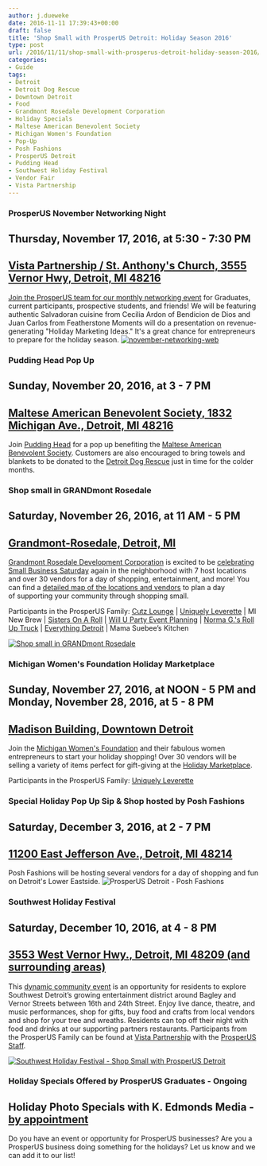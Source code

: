 ```yaml
---
author: j.dueweke
date: 2016-11-11 17:39:43+00:00
draft: false
title: 'Shop Small with ProsperUS Detroit: Holiday Season 2016'
type: post
url: /2016/11/11/shop-small-with-prosperus-detroit-holiday-season-2016/
categories:
- Guide
tags:
- Detroit
- Detroit Dog Rescue
- Downtown Detroit
- Food
- Grandmont Rosedale Development Corporation
- Holiday Specials
- Maltese American Benevolent Society
- Michigan Women's Foundation
- Pop-Up
- Posh Fashions
- ProsperUS Detroit
- Pudding Head
- Southwest Holiday Festival
- Vendor Fair
- Vista Partnership
---
```


### ProsperUS November Networking Night




## Thursday, November 17, 2016, at 5:30 - 7:30 PM




## [Vista Partnership / St. Anthony's Church, 3555 Vernor Hwy, Detroit, MI 48216](https://www.google.com/maps/place/3555+Vernor+Hwy,+Detroit,+MI+48216/@42.3233971,-83.0883883,19z/data=!3m1!4b1!4m5!3m4!1s0x883b32a29ccd18d9:0x6bb51a8ea315dcd!8m2!3d42.3233971!4d-83.0878411)


[Join the ProsperUS team for our monthly networking event](http://www.prosperusdetroit.org/event/november-networking-night/) for Graduates, current participants, prospective students, and friends! We will be featuring authentic Salvadoran cuisine from Cecilia Ardon of Bendicion de Dios and Juan Carlos from Featherstone Moments will do a presentation on revenue-generating "Holiday Marketing Ideas." It's a great chance for entrepreneurs to prepare for the holiday season.
[![november-networking-web](http://www.prosperusdetroit.org/wp-content/uploads/2016/10/November-Networking-Web.png)
](http://www.prosperusdetroit.org/event/november-networking-night/)


### Pudding Head Pop Up




## Sunday, November 20, 2016, at 3 - 7 PM




## [Maltese American Benevolent Society, 1832 Michigan Ave., Detroit, MI 48216](https://www.google.com/maps/place/1832+Michigan+Ave,+Detroit,+MI+48216/@42.3316299,-83.073325,17z/data=!3m1!4b1!4m5!3m4!1s0x883b2d5a7dc1211d:0x733dac1837f77b65!8m2!3d42.3316299!4d-83.0711363)


Join [Pudding Head](https://www.facebook.com/Pudding-Head-295849907414052/posts/) for a pop up benefiting the [Maltese American Benevolent Society](https://www.facebook.com/Maltese-American-Benevolent-Society-116085168413257/). Customers are also encouraged to bring towels and blankets to be donated to the [Detroit Dog Rescue](https://www.facebook.com/detroitdogrescue/posts/1369918923032846) just in time for the colder months.


### Shop small in GRANDmont Rosedale




## Saturday, November 26, 2016, at 11 AM - 5 PM




## [Grandmont-Rosedale, Detroit, MI](https://www.google.com/maps/place/Grandmont+-+Rosedale,+Detroit,+MI/@42.3975847,-83.225937,14z/data=!3m1!4b1!4m5!3m4!1s0x8824ca532fdc6493:0x640a41dfc3769648!8m2!3d42.3966712!4d-83.2104426)


[Grandmont Rosedale Development Corporation](http://www.grandmontrosedale.com/) is excited to be [celebrating Small Business Saturday](https://www.facebook.com/events/1240707926000838/) again in the neighborhood with 7 host locations and over 30 vendors for a day of shopping, entertainment, and more! You can find a [detailed map of the locations and vendors](https://www.google.com/maps/d/viewer?mid=1OBib1W8jq45ANoCfZ6dVSdkqChM&ll=42.40634169845879%2C-83.2314136&z=16) to plan a day of supporting your community through shopping small.

Participants in the ProsperUS Family:
[Cutz Lounge](https://www.facebook.com/cutzlounge/) | [Uniquely Leverette](https://www.facebook.com/www.uniquely/) | MI New Brew | [Sisters On A Roll](http://sistersonaroll.biz/) | [Will U Party Event Planning](http://www.willuparty.com/) | [Norma G.'s Roll Up Truck](http://demitartgourmet.com/norma-gs/) | [Everything Detroit](http://www.everythingdetroitmi.com/) | Mama Suebee’s Kitchen

[![Shop small in GRANDmont Rosedale](http://www.prosperusdetroit.org/wp-content/uploads/2016/11/14692181_10154154765624790_3527360254695353642_o.jpg)
](https://www.facebook.com/events/1240707926000838/)


### Michigan Women's Foundation Holiday Marketplace




## Sunday, November 27, 2016, at NOON - 5 PM and Monday, November 28, 2016, at 5 - 8 PM




## [Madison Building, Downtown Detroit](https://www.google.com/maps/dir/''/Julian+Madison+Building+LLC,+1420+Washington+Blvd,+Detroit,+MI+48226/@42.3341097,-83.1205329,12z/data=!3m1!4b1!4m8!4m7!1m0!1m5!1m1!1s0x883b2d3116e05ea1:0xb6f7dc226dea6162!2m2!1d-83.050493!2d42.334131)


Join the [Michigan Women's Foundation](http://www.miwf.org/) and their fabulous women entrepreneurs to start your holiday shopping! Over 30 vendors will be selling a variety of items perfect for gift-giving at the [Holiday Marketplace](https://www.facebook.com/events/727584964056185/).

Participants in the ProsperUS Family:
[Uniquely Leverette](https://www.facebook.com/www.uniquely/)


### Special Holiday Pop Up Sip & Shop hosted by Posh Fashions




## Saturday, December 3, 2016, at 2 - 7 PM




## [11200 East Jefferson Ave., Detroit, MI 48214](https://www.google.com/maps/dir/''/posh+fashions/@42.3660446,-83.0416289,12z/data=!3m1!4b1!4m8!4m7!1m0!1m5!1m1!1s0x8824d4f2b4a3ca51:0x67f17a656a6991e1!2m2!1d-82.971589!2d42.3660659)


Posh Fashions will be hosting several vendors for a day of shopping and fun on Detroit's Lower Eastside.
![ProsperUS Detroit - Posh Fashions](http://www.prosperusdetroit.org/wp-content/uploads/2016/11/PoshFashions.png)



### Southwest Holiday Festival




## Saturday, December 10, 2016, at 4 - 8 PM




## [3553 West Vernor Hwy., Detroit, MI 48209 (and surrounding areas)](https://www.google.com/maps/place/3553+Vernor+Hwy,+Detroit,+MI+48216/@42.323183,-83.0896587,17z/data=!3m1!4b1!4m5!3m4!1s0x883b32987f5549db:0x9cb0360fcb1c2a4e!8m2!3d42.323183!4d-83.08747)


This [dynamic community event](https://www.facebook.com/events/1812477685692351/) is an opportunity for residents to explore Southwest Detroit’s growing entertainment district around Bagley and Vernor Streets between 16th and 24th Street. Enjoy live dance, theatre, and music performances, shop for gifts, buy food and crafts from local vendors and shop for your tree and wreaths. Residents can top off their night with food and drinks at our supporting partners restaurants.
Participants from the ProsperUS Family can be found at [Vista Partnership](http://www.vistapartnership.org/) with the [ProsperUS Staff](http://www.prosperusdetroit.org/prosperus-staff/).

[![Southwest Holiday Festival - Shop Small with ProsperUS Detroit](http://www.prosperusdetroit.org/wp-content/uploads/2016/11/14567369_1788041378136681_9140057900097692241_o.jpg)
](https://www.facebook.com/events/1812477685692351/)


### Holiday Specials Offered by ProsperUS Graduates - Ongoing




## Holiday Photo Specials with **K. Edmonds Media** - [by appointment](http://kedmondsmedia.com/#/id/i11600574)


Do you have an event or opportunity for ProsperUS businesses? Are you a ProsperUS business doing something for the holidays? Let us know and we can add it to our list!
